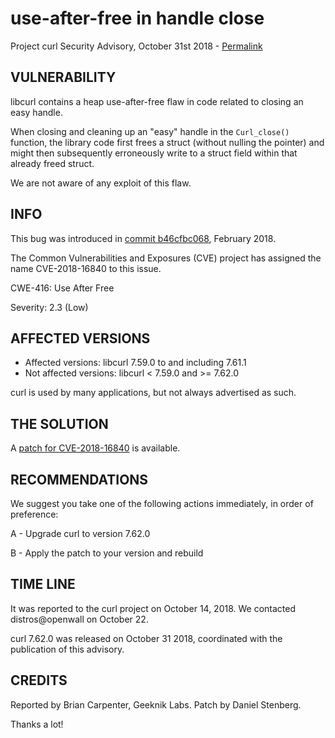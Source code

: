use-after-free in handle close
==============================

Project curl Security Advisory, October 31st 2018 -
[Permalink](https://www.curl.se/docs/CVE-2018-16840.html)

VULNERABILITY
-------------

libcurl contains a heap use-after-free flaw in code related to closing an easy
handle.

When closing and cleaning up an "easy" handle in the `Curl_close()` function,
the library code first frees a struct (without nulling the pointer) and might
then subsequently erroneously write to a struct field within that already
freed struct.

We are not aware of any exploit of this flaw.

INFO
----

This bug was introduced in [commit
b46cfbc068](https://github.com/curl/curl/commit/b46cfbc068), February 2018.

The Common Vulnerabilities and Exposures (CVE) project has assigned the name
CVE-2018-16840 to this issue.

CWE-416: Use After Free

Severity: 2.3 (Low)

AFFECTED VERSIONS
-----------------

- Affected versions: libcurl 7.59.0 to and including 7.61.1
- Not affected versions: libcurl < 7.59.0 and >= 7.62.0

curl is used by many applications, but not always advertised as such.

THE SOLUTION
------------

A [patch for
CVE-2018-16840](https://github.com/curl/curl/commit/81d135d67155c5295b1033679c606165d4e28f3f)
is available.

RECOMMENDATIONS
---------------

We suggest you take one of the following actions immediately, in order of
preference:

 A - Upgrade curl to version 7.62.0

 B - Apply the patch to your version and rebuild

TIME LINE
---------

It was reported to the curl project on October 14, 2018.  We contacted
distros@openwall on October 22.

curl 7.62.0 was released on October 31 2018, coordinated with the publication
of this advisory.

CREDITS
-------

Reported by Brian Carpenter, Geeknik Labs. Patch by Daniel Stenberg.

Thanks a lot!
